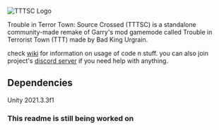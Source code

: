 ![TTTSC Logo](https://media.discordapp.net/attachments/843233727119491082/934783163383828490/TTTSC_logo_new_2.png)

Trouble in Terror Town: Source Crossed (TTTSC) is a standalone community-made remake of Garry's mod gamemode called Trouble in Terrorist Town (TTT) made by Bad King Urgrain.

check [wiki](https://github.com/Open-Code-Box/Trouble-in-Terrorist-Town-Source-Crossed/wiki) for information on usage of code n stuff.
you can also join project's [discord server](https://discord.gg/X2R49swy5n) if you need help with anything.


## Dependencies

Unity 2021.3.3f1

### This readme is still being worked on
